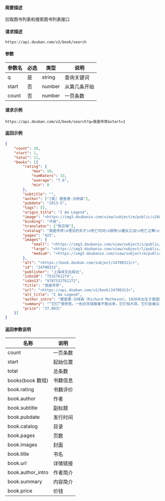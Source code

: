 #### 简要描述

拉取图书列表和搜索图书列表接口



#### 请求描述

`https://api.douban.com/v2/book/search`



#### 参数

| 参数名 | 必选 | 类型   | 说明         |
| ------ | ---- | ------ | ------------ |
| q      | 是   | string | 查询关键词   |
| start  | 否   | number | 从第几条开始 |
| count  | 否   | number | 一页条数     |



#### 请求示例

`https://api.douban.com/v2/book/search?q=我是传奇&start=1`



#### 返回示例

```json
{
	"count": 10,
	"start": 1,
	"total": 11,
	"books": [{
		"rating": {
			"max": 10,
			"numRaters": 33,
			"average": "7.6",
			"min": 0
		},
		"subtitle": "",
		"author": ["[美] 理查德·马特森"],
		"pubdate": "2013-5",
		"tags": [],
		"origin_title": "I Am Legend",
		"image": "<https://img3.doubanio.com/view/subject/m/public/s26811480.jpg>",
		"binding": "平装",
		"translator": ["陈宗琛"],
		"catalog": "我是传奇\n埋没的天才\n死亡时间\n猎物\n魔女之战\n死亡之舞\n白丝衣\n疯狂之屋\n葬礼\n黯影\n移魂\n导读跨界编剧与作家的传奇人物——理查德·马特森与《我是传奇》 林翰昌",
		"pages": "425",
		"images": {
			"small": "<https://img3.doubanio.com/view/subject/s/public/s26811480.jpg>",
			"large": "<https://img3.doubanio.com/view/subject/l/public/s26811480.jpg>",
			"medium": "<https://img3.doubanio.com/view/subject/m/public/s26811480.jpg>"
		},
		"alt": "<https://book.douban.com/subject/24700313/>",
		"id": "24700313",
		"publisher": "上海译文出版社",
		"isbn10": "7532761274",
		"isbn13": "9787532761272",
		"title": "我是传奇",
		"url": "<https://api.douban.com/v2/book/24700313>",
		"alt_title": "I Am Legend",
		"author_intro": "理查德·马特森（Richard Matheson），1926年出生于美国新泽西，1951年移居加州工作至今。 理查德·马特森是《纽约时报》畅销书作家，在通俗文学领域，他的作品影响了当代的许多知名作家。曾创作经典科幻小说《华氏451》的布拉德伯里，就尊他为20世纪最重要的作家；而恐怖大师斯蒂芬·金更是公开表示：“一般人们谈论恐怖小说，酋先会提到我的名字；但是，如果没仃理查德·马特森，就根本不会有我这号人。他是我的父亲，这就像贝茜·史密斯是猫王的母亲。”理查德·马特森的作品跨越恐怖、科幻、悬疑和奇幻等多个领域，同时，在影观剧写作方面也缔造了许多传奇如大导演斯皮尔伯格的处女作《飞车杀机》上世纪80年代风靡全球的《时光倒流七十年》，以及热播四十载、被欧荚科幻影迷奉为圣经的《星际迷航》，而其代表作《我是传奇》，更是连续三次被好莱坞搬上大银幕。在横跨50年的文坛生涯中，理查德·马特森获奖无数，其中包括世界奇幻文学协会颁发的终身成就奖、恐怖小说家协会颁发的布莱埘‘斯托克终身成就奖、爱伦·坡奖、雨果奖、鹅毛笔奖、美国编剧工会奖……",
		"summary": "“它们”很奇怪，一到白天就躲着不敢出来，它们怕大蒜，它们会被尖木棍杀死，它们怕十字架是出了名的。而且，它们无法抵御吸食人血的渴望。\n\n\n\n白天，他在死寂的城市中寻找食物、供给和幸存者。天一黑，他就把自己反锁家中。\n\n\n\n“滚出来吧，内维尔！”此刻，它们正在屋外穿梭徘徊，窃窃私语。它们在等待·····",
		"price": "37.00元"
	}]
}
```



#### 返回参数说明

| 名称              | 说明     |
| ----------------- | -------- |
| count             | 一页条数 |
| start             | 起始位置 |
| total             | 总条数   |
| books(book 数组)  | 书籍信息 |
| book.rating       | 书籍评价 |
| book.author       | 作者     |
| book.subtitle     | 副标题   |
| book.pubdate      | 发行时间 |
| book.catalog      | 目录     |
| book.pages        | 页数     |
| book.images       | 封面     |
| book.title        | 书名     |
| book.url          | 详情链接 |
| book.author_intro | 作者简介 |
| book.summary      | 内容简介 |
| book.price        | 价钱     |

